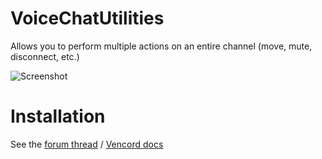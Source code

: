 # VoiceChatUtilities

Allows you to perform multiple actions on an entire channel (move, mute, disconnect, etc.)

![Screenshot](https://github.com/user-attachments/assets/cdf91934-9ae3-4613-a4cb-8b35ed3b6dd1)


# Installation
See the [forum thread](https://discord.com/channels/1015060230222131221/1257038407503446176/1257038407503446176) / [Vencord docs](https://docs.vencord.dev/installing/custom-plugins/)
